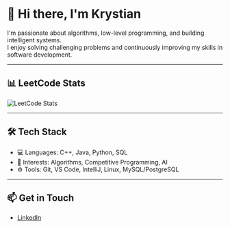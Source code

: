 # 👋 Hi there, I'm  Krystian

I'm passionate about algorithms, low-level programming, and building intelligent systems.  
I enjoy solving challenging problems and continuously improving my skills in software development.

---

## 📊 LeetCode Stats

![LeetCode Stats](https://leetcard.jacoblin.cool/krajsuu?theme=dark&font=Fira%20Code&ext=heatmap)

---

## 🛠️ Tech Stack

- 💻 Languages: C++, Java, Python, SQL
- 🧠 Interests: Algorithms, Competitive Programming, AI
- ⚙️ Tools: Git, VS Code, IntelliJ, Linux, MySQL/PostgreSQL

---

## 📫 Get in Touch

- [LinkedIn](https://www.linkedin.com/in/krystian-ziaja/)   
<!--
**Krajsuu/krajsuu** is a ✨ _special_ ✨ repository because its `README.md` (this file) appears on your GitHub profile.

Here are some ideas to get you started:

- 🔭 I’m currently working on ...
- 🌱 I’m currently learning ...
- 👯 I’m looking to collaborate on ...
- 🤔 I’m looking for help with ...
- 💬 Ask me about ...
- 📫 How to reach me: ...
- 😄 Pronouns: ...
- ⚡ Fun fact: ...
-->
